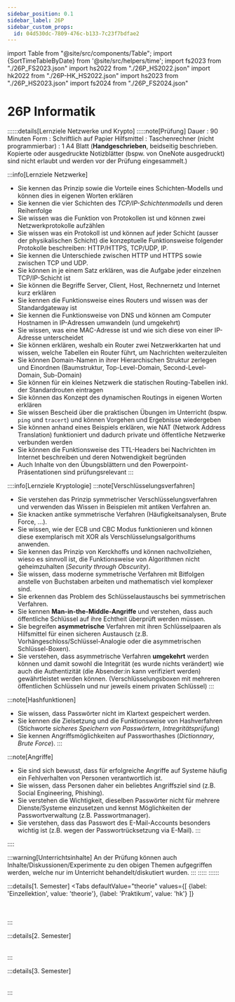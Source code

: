 ```yaml
---
sidebar_position: 0.1
sidebar_label: 26P
sidebar_custom_props:
  id: 04d530dc-7809-476c-b133-7c23f7bdfae2
---
```


import Table from "@site/src/components/Table";
import {SortTimeTableByDate} from '@site/src/helpers/time';
import fs2023 from "./26P_FS2023.json"
import hs2022 from "./26P_HS2022.json"
import hk2022 from "./26P-HK_HS2022.json"
import hs2023 from "./26P_HS2023.json"
import fs2024 from "./26P_FS2024.json"

# 26P Informatik

<Table
  header={["Datum", "Thema", "Inhalt"]}
  compact
  selectable
  rows={fs2024}
  order={SortTimeTableByDate()}
/>


::::::details[Lernziele Netzwerke und Krypto]
:::::note[Prüfung]
Dauer
: 90 Minuten
Form
: Schriftlich auf Papier
Hilfsmittel
: Taschenrechner (nicht programmierbar)
: 1 A4 Blatt (**Handgeschrieben**, beidseitig beschrieben. Kopierte oder ausgedruckte Notizblätter (bspw. von OneNote ausgedruckt) sind nicht erlaubt und werden vor der Prüfung eingesammelt.)

:::info[Lernziele Netzwerke]
- Sie kennen das Prinzip sowie die Vorteile eines Schichten-Modells und können dies in eigenen Worten erklären
- Sie kennen die vier Schichten des *TCP/IP-Schichtenmodells* und deren Reihenfolge
- Sie wissen was die Funktion von Protokollen ist und können zwei Netzwerkprotokolle aufzählen
- Sie wissen was ein Protokoll ist und können auf jeder Schicht (ausser der physikalischen Schicht) die konzeptuelle Funktionsweise folgender Protokolle beschreiben: HTTP/HTTPS, TCP/UDP, IP.
- Sie kennen die Unterschiede zwischen HTTP und HTTPS sowie zwischen TCP und UDP.
- Sie können in je einem Satz erklären, was die Aufgabe jeder einzelnen TCP/IP-Schicht ist
- Sie können die Begriffe Server, Client, Host, Rechnernetz und Internet kurz erklären
- Sie kennen die Funktionsweise eines Routers und wissen was der Standardgateway ist
- Sie kennen die Funktionsweise von DNS und können am Computer Hostnamen in IP-Adressen umwandeln (und umgekehrt)
- Sie wissen, was eine MAC-Adresse ist und wie sich diese von einer IP-Adresse unterscheidet
- Sie können erklären, weshalb ein Router zwei Netzwerkkarten hat und wissen, welche Tabellen ein Router führt, um Nachrichten weiterzuleiten
- Sie können Domain-Namen in ihrer Hierarchischen Struktur zerlegen und Einordnen (Baumstruktur, Top-Level-Domain, Second-Level-Domain, Sub-Domain)
- Sie können für ein kleines Netzwerk die statischen Routing-Tabellen inkl. der Standardrouten eintragen
- Sie können das Konzept des dynamischen Routings in eigenen Worten erklären
- Sie wissen Bescheid über die praktischen Übungen im Unterricht (bspw. `ping` und `tracert`) und können Vorgehen und Ergebnisse wiedergeben
- Sie können anhand eines Beispiels erklären, wie NAT (Network Address Translation) funktioniert und dadurch private und öffentliche Netzwerke verbunden werden
- Sie können die Funktionsweise des TTL-Headers bei Nachrichten im Internet beschreiben und deren Notwendigkeit begründen
- Auch Inhalte von den Übungsblättern und den Powerpoint-Präsentationen sind prüfungsrelevant
:::

::::info[Lernziele Kryptologie]
:::note[Verschlüsselungsverfahren]
- Sie verstehen das Prinzip symmetrischer Verschlüsselungsverfahren und verwenden das Wissen in Beispielen mit antiken Verfahren an.
- Sie knacken antike symmetrische Verfahren (Häufigkeitsanalysen, Brute Force, ...).
- Sie wissen, wie der ECB und CBC Modus funktionieren und können diese exemplarisch mit XOR als Verschlüsselungsalgorithums anwenden.
- Sie kennen das Prinzip von Kerckhoffs und können nachvollziehen, wieso es sinnvoll ist, die Funktionsweise von Algorithmen nicht geheimzuhalten (*Security through Obscurity*).
- Sie wissen, dass moderne symmetrische Verfahren mit Bitfolgen anstelle von Buchstaben arbeiten und mathematisch viel komplexer sind.
- Sie erkennen das Problem des Schlüsselaustauschs bei symmetrischen Verfahren.
- Sie kennen **Man-in-the-Middle-Angriffe** und verstehen, dass auch öffentliche Schlüssel auf ihre Echtheit überprüft werden müssen.
- Sie begreifen **asymmetrische** Verfahren mit ihren Schlüsselpaaren als Hilfsmittel für einen sicheren Austausch (z.B. Vorhängeschloss/Schlüssel-Analogie oder die asymmetrischen Schlüssel-Boxen).
- Sie verstehen, dass asymmetrische Verfahren **umgekehrt** werden können und damit sowohl die Integrität (es wurde nichts verändert) wie auch die Authentizität (die Absender\:in kann verifiziert werden) gewährtleistet werden können. (Verschlüsselungsboxen mit mehreren öffentlichen Schlüsseln und nur jeweils einem privaten Schlüssel)
:::

:::note[Hashfunktionen]
- Sie wissen, dass Passwörter nicht im Klartext gespeichert werden.
- Sie kennen die Zielsetzung und die Funktionsweise von Hashverfahren (Stichworte *sicheres Speichern von Passwörtern*, *Intregritätsprüfung*)
- Sie kennen Angriffsmöglichkeiten auf Passworthashes (*Dictionnary*, *Brute Force*).
:::

:::note[Angriffe]
- Sie sind sich bewusst, dass für erfolgreiche Angriffe auf Systeme häufig ein Fehlverhalten von Personen verantwortlich ist.
- Sie wissen, dass Personen daher ein beliebtes Angriffsziel sind (z.B. Social Engineering, Phishing).
- Sie verstehen die Wichtigkeit, dieselben Passwörter nicht für mehrere Dienste/Systeme einzusetzen und kennst Möglichkeiten der Passwortverwaltung (z.B. Passwortmanager).
- Sie verstehen, dass das Passwort des E-Mail-Accounts besonders wichtig ist (z.B. wegen der Passwortrücksetzung via E-Mail).
:::

::::


:::warning[Unterrichtsinhalte]
An der Prüfung können auch Inhalte/Diskussionen/Experimente zu den obigen Themen aufgegriffen werden, welche nur im Unterricht behandelt/diskutiert wurden.
:::
:::::
::::::

:::details[1. Semester]
<Tabs
    defaultValue="theorie"
    values={[
      {label: 'Einzellektion', value: 'theorie'},
      {label: 'Praktikum', value: 'hk'}
    ]}
>
<TabItem value="theorie">
<Table
  header={["Datum", "Thema", "Inhalt"]}
  compact
  selectable
  rows={hs2022}
  order={SortTimeTableByDate()}
/>
</TabItem>

<TabItem value="hk">
<Table
  header={["Datum", "Halbklasse", "Thema", "Inhalt"]}
  compact
  selectable
  rows={hk2022}
  order={SortTimeTableByDate()}
/>
</TabItem>
</Tabs>
:::

:::details[2. Semester]
<Table
  header={["Datum", "Thema", "Inhalt"]}
  compact
  selectable
  rows={fs2023}
  order={SortTimeTableByDate()}
/>
:::

:::details[3. Semester]
<Table
  header={["Datum", "Thema", "Inhalt"]}
  compact
  selectable
  rows={hs2023}
  order={SortTimeTableByDate()}
/>
:::